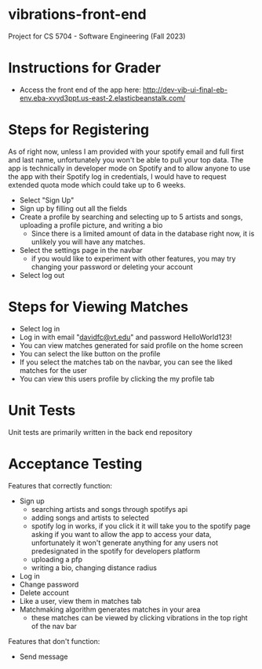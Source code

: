 # vibrations-front-end
Project for CS 5704 - Software Engineering (Fall 2023)

# Instructions for Grader
- Access the front end of the app here: http://dev-vib-ui-final-eb-env.eba-xvyd3ppt.us-east-2.elasticbeanstalk.com/ 
# Steps for Registering
As of right now, unless I am provided with your spotify email and full first and last name, unfortunately you won't be able to pull your top data. The app is technically in developer mode on Spotify and to allow anyone to use the app with their Spotify log in credentials, I would have to request extended quota mode which could take up to 6 weeks. 
- Select "Sign Up"
- Sign up by filling out all the fields
- Create a profile by searching and selecting up to 5 artists and songs, uploading a profile picture, and writing a bio
  - Since there is a limited amount of data in the database right now, it is unlikely you will have any matches.
- Select the settings page in the navbar
  - if you would like to experiment with other features, you may try changing your password or deleting your account
- Select log out

# Steps for Viewing Matches
- Select log in
- Log in with email "davidfc@vt.edu" and password HelloWorld123!
- You can view matches generated for said profile on the home screen
- You can select the like button on the profile
- If you select the matches tab on the navbar, you can see the liked matches for the user
- You can view this users profile by clicking the my profile tab

# Unit Tests
Unit tests are primarily written in the back end repository

# Acceptance Testing
Features that correctly function: 
- Sign up
  - searching artists and songs through spotifys api
  - adding songs and artists to selected
  - spotify log in works, if you click it it will take you to the spotify page asking if you want to allow the app to access your data, unfortunately it won't generate anything for any users not predesignated in the spotify for developers platform
  - uploading a pfp
  - writing a bio, changing distance radius
- Log in
- Change password
- Delete account
- Like a user, view them in matches tab
- Matchmaking algorithm generates matches in your area
  - these matches can be viewed by clicking vibrations in the top right of the nav bar

Features that don't function: 
- Send message
